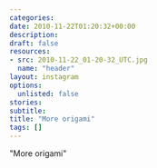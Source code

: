 ```yaml
---
categories:
date: 2010-11-22T01:20:32+00:00
description:
draft: false
resources:
- src: 2010-11-22_01-20-32_UTC.jpg
  name: "header"
layout: instagram
options:
  unlisted: false
stories:
subtitle:
title: "More origami"
tags: []
---
```


"More origami"
